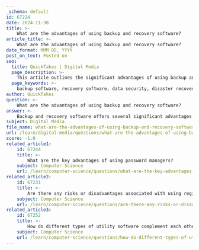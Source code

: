 ```yaml
---
_schema: default
id: 67224
date: 2024-11-30
title: >-
    What are the advantages of using backup and recovery software?
article_title: >-
    What are the advantages of using backup and recovery software?
date_format: MMM DD, YYYY
post_on_text: Posted on
seo:
  title: QuickTakes | Digital Media
  page_description: >-
    This article outlines the significant advantages of using backup and recovery software, emphasizing data security, disaster recovery capabilities, peace of mind for users, continuous data protection, user-friendly processes, cloud storage benefits, and cost-effectiveness in data management.
  page_keywords: >-
    backup software, recovery software, data security, disaster recovery, peace of mind, continuous data protection, simplified backup process, cloud storage benefits, cost-effectiveness, data management
author: QuickTakes
question: >-
    What are the advantages of using backup and recovery software?
answer: >-
    Backup and recovery software offers several significant advantages that are crucial for both personal and professional data management. Here are some of the key benefits:\n\n1. **Data Security**: One of the primary advantages of backup and recovery software is enhanced data security. These solutions often employ encryption to protect your data, ensuring that it is safe from unauthorized access and potential breaches.\n\n2. **Disaster Recovery**: In the event of hardware failures, natural disasters, or cyberattacks, backup software allows for quick recovery of lost data. This capability is essential for maintaining business continuity and minimizing downtime.\n\n3. **Peace of Mind**: Knowing that your data is regularly backed up provides peace of mind. Users can rest assured that their critical information is safeguarded against unexpected data loss.\n\n4. **Continuous Data Protection**: Many backup solutions offer continuous data protection, which means that data is backed up in real-time or at frequent intervals. This minimizes the risk of losing recent changes and ensures that the most current data is always available.\n\n5. **Simplified Backup Process**: Backup software simplifies the backup and recovery process, making it easier for users to manage their data. With user-friendly interfaces and automated scheduling, users can set up their backup plans with minimal effort.\n\n6. **Cloud Storage Benefits**: Many modern backup solutions utilize cloud storage, which provides additional advantages such as scalability, remote access, and reduced reliance on physical storage devices. Cloud providers often use advanced technologies like data deduplication and server virtualization to enhance efficiency and reliability.\n\n7. **Cost-Effectiveness**: Implementing a robust backup and recovery strategy can be cost-effective in the long run. By preventing data loss, organizations can avoid the potentially high costs associated with data recovery efforts and business interruptions.\n\nIn summary, backup and recovery software is essential for protecting data integrity, ensuring quick recovery from data loss incidents, and providing a reliable solution for data management. These advantages make it a critical component of any comprehensive data protection strategy.
subject: Digital Media
file_name: what-are-the-advantages-of-using-backup-and-recovery-software.md
url: /learn/digital-media/questions/what-are-the-advantages-of-using-backup-and-recovery-software
score: -1.0
related_article1:
    id: 67244
    title: >-
        What are the key advantages of using password managers?
    subject: Computer Science
    url: /learn/computer-science/questions/what-are-the-key-advantages-of-using-password-managers
related_article2:
    id: 67231
    title: >-
        Are there any risks or disadvantages associated with using registry cleaners?
    subject: Computer Science
    url: /learn/computer-science/questions/are-there-any-risks-or-disadvantages-associated-with-using-registry-cleaners
related_article3:
    id: 67252
    title: >-
        How do different types of utility software complement each other?
    subject: Computer Science
    url: /learn/computer-science/questions/how-do-different-types-of-utility-software-complement-each-other
---
```


&nbsp;